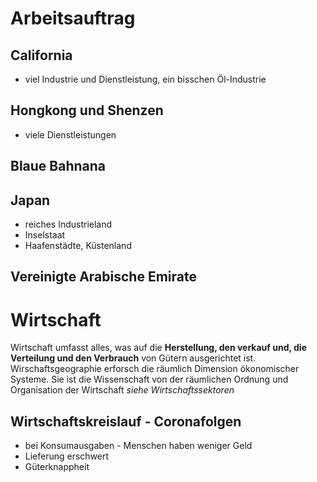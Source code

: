 # Arbeitsauftrag

## California
- viel Industrie und Dienstleistung, ein bisschen Öl-Industrie

## Hongkong und Shenzen
- viele Dienstleistungen

## Blaue Bahnana

## Japan
- reiches Industrieland
- Inselstaat
- Haafenstädte, Küstenland

## Vereinigte Arabische Emirate

# Wirtschaft

Wirtschaft umfasst alles, was auf die **Herstellung, den verkauf und, die Verteilung und den Verbrauch** von Gütern ausgerichtet ist. Wirschaftsgeographie erforsch die räumlich Dimension ökonomischer Systeme. Sie ist die Wissenschaft von der räumlichen Ordnung und Organisation der Wirtschaft
*siehe Wirtschaftssektoren*

## Wirtschaftskreislauf - Coronafolgen
- bei Konsumausgaben - Menschen haben weniger Geld
- Lieferung erschwert
- Güterknappheit
